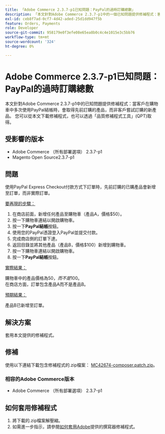 ```yaml
---
title: 「Adobe Commerce 2.3.7-p1已知問題：PayPal的過時訂購總數」
description: 「本文針對Adobe Commerce 2.3.7-p1中的一個已知問題提供修補程式：客戶在購物車中多次使用PayPal結帳時，購買的是先前訂購的產品，而非他們嘗試訂購的新產品。」
exl-id: ceb8f7ad-0cf7-4d42-aded-25d1dd947f5b
feature: Orders, Payments
role: Developer
source-git-commit: 958179e0f3efe08e65ea8b0c4c4e1015e3c5bb76
workflow-type: tm+mt
source-wordcount: '324'
ht-degree: 0%

---
```


# Adobe Commerce 2.3.7-p1已知問題：PayPal的過時訂購總數

本文針對Adobe Commerce 2.3.7-p1中的已知問題提供修補程式：當客戶在購物車中多次使用PayPal結帳時，會取得先前訂購的產品，而非客戶嘗試訂購的新產品。
您可以從本文下載修補程式，也可以透過「品質修補程式工具」(QPT)取得。

## 受影響的版本

* Adobe Commerce （所有部署選項） 2.3.7-p1
* Magento Open Source2.3.7-p1

## 問題

使用PayPal Express Checkout付款方式下訂單時，先前訂購的已購產品會新增至訂單，而非實際訂單。

<u>要再現的步驟：</u>

1. 在商店前面，新增任何產品至購物車（產品A，價格$50）。
1. 按一下購物車連結以開啟購物車。
1. 按一下&#x200B;**PayPal結帳**&#x200B;按鈕。
1. 使用您的PayPal憑證登入PayPal並提交付款。
1. 完成商店側的訂單下達。
1. 返回目錄並將其他產品（產品B，價格$100）新增到購物車。
1. 按一下購物車連結以開啟購物車。
1. 按一下&#x200B;**PayPal結帳**&#x200B;按鈕。

<u>實際結果：</u>

購物車中的產品價格為$50，而不是$100。<br/>
在商店方面，訂單包含產品A而不是產品B。

<u>預期結果：</u>

產品B已新增至訂單。

## 解決方案

套用本文提供的修補程式。

## 修補

使用以下連結下載包含修補程式的.zip檔案： [MC42674-composer.patch.zip](assets/MC42674-composer.patch.zip)。

### 相容的Adobe Commerce版本

* Adobe Commerce （所有部署選項） 2.3.7-p1

## 如何套用修補程式

1. 將下載的.zip檔案解壓縮。
1. 如需進一步指示，請參閱[如何套用Adobe](/help/how-to/general/how-to-apply-a-composer-patch-provided-by-magento.md)提供的撰寫器修補程式。
